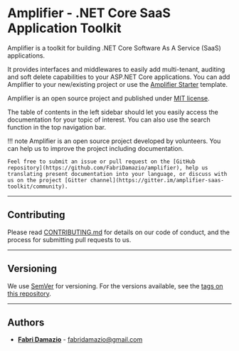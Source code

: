 # Amplifier - .NET Core SaaS Application Toolkit

Amplifier is a toolkit for building .NET Core Software As A Service (SaaS) applications.

It provides interfaces and middlewares to easily add multi-tenant, auditing and soft delete capabilities to your ASP.NET Core applications.
You can add Amplifier to your new/existing project or use the [Amplifier Starter](https://github.com/FabriDamazio/amplifier-starter) template.

Amplifier is an open source project and published under [MIT license](https://github.com/FabriDamazio/amplifier/blob/master/LICENSE).

The table of contents in the left sidebar should let you easily access the documentation for your topic of interest. You can also use the search function in the top navigation bar.

!!! note
    Amplifier is an open source project developed by volunteers. You can help us to improve the project including documentation.

    Feel free to submit an issue or pull request on the [GitHub repository](https://github.com/FabriDamazio/amplifier), help us translating present documentation into your language, or discuss with us on the project [Gitter channel](https://gitter.im/amplifier-saas-toolkit/community).

---

## Contributing

Please read [CONTRIBUTING.md](https://github.com/FabriDamazio/amplifier/blob/master/CONTRIBUTING.md) for details on our code of conduct, and the process for submitting pull requests to us.

---

## Versioning

We use [SemVer](http://semver.org/) for versioning. For the versions available, see the [tags on this repository](https://github.com/FabriDamazio/amplifier/tags).

---

## Authors

- [**Fabri Damazio**](https://github.com/FabriDamazio) - fabridamazio@gmail.com
